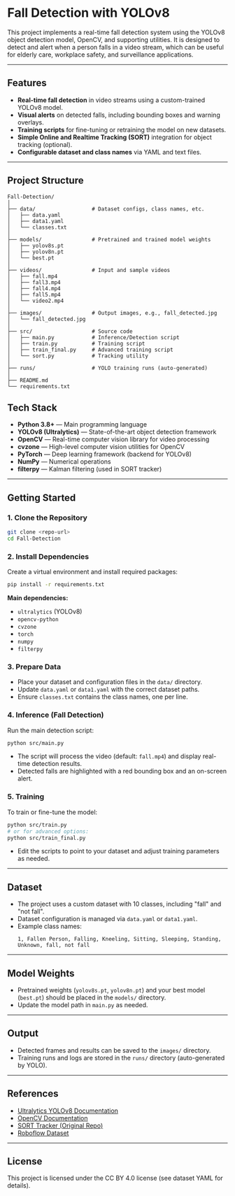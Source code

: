 ﻿# Fall Detection with YOLOv8

This project implements a real-time fall detection system using the YOLOv8 object detection model, OpenCV, and supporting utilities. It is designed to detect and alert when a person falls in a video stream, which can be useful for elderly care, workplace safety, and surveillance applications.

---

## Features

- **Real-time fall detection** in video streams using a custom-trained YOLOv8 model.
- **Visual alerts** on detected falls, including bounding boxes and warning overlays.
- **Training scripts** for fine-tuning or retraining the model on new datasets.
- **Simple Online and Realtime Tracking (SORT)** integration for object tracking (optional).
- **Configurable dataset and class names** via YAML and text files.

---

## Project Structure

```
Fall-Detection/
│
├── data/                  # Dataset configs, class names, etc.
│   ├── data.yaml
│   ├── data1.yaml
│   └── classes.txt
│
├── models/                # Pretrained and trained model weights
│   ├── yolov8s.pt
│   ├── yolov8n.pt
│   └── best.pt
│
├── videos/                # Input and sample videos
│   ├── fall.mp4
│   ├── fall3.mp4
│   ├── fall4.mp4
│   ├── fall5.mp4
│   └── video2.mp4
│
├── images/                # Output images, e.g., fall_detected.jpg
│   └── fall_detected.jpg
│
├── src/                   # Source code
│   ├── main.py            # Inference/Detection script
│   ├── train.py           # Training script
│   ├── train_final.py     # Advanced training script
│   └── sort.py            # Tracking utility
│
├── runs/                  # YOLO training runs (auto-generated)
│
├── README.md
└── requirements.txt
```
## Tech Stack

- **Python 3.8+** — Main programming language
- **YOLOv8 (Ultralytics)** — State-of-the-art object detection framework
- **OpenCV** — Real-time computer vision library for video processing
- **cvzone** — High-level computer vision utilities for OpenCV
- **PyTorch** — Deep learning framework (backend for YOLOv8)
- **NumPy** — Numerical operations
- **filterpy** — Kalman filtering (used in SORT tracker)


---

## Getting Started

### 1. Clone the Repository

```bash
git clone <repo-url>
cd Fall-Detection
```

### 2. Install Dependencies

Create a virtual environment and install required packages:

```bash
pip install -r requirements.txt
```

**Main dependencies:**
- `ultralytics` (YOLOv8)
- `opencv-python`
- `cvzone`
- `torch`
- `numpy`
- `filterpy`

### 3. Prepare Data

- Place your dataset and configuration files in the `data/` directory.
- Update `data.yaml` or `data1.yaml` with the correct dataset paths.
- Ensure `classes.txt` contains the class names, one per line.

### 4. Inference (Fall Detection)

Run the main detection script:

```bash
python src/main.py
```

- The script will process the video (default: `fall.mp4`) and display real-time detection results.
- Detected falls are highlighted with a red bounding box and an on-screen alert.

### 5. Training

To train or fine-tune the model:

```bash
python src/train.py
# or for advanced options:
python src/train_final.py
```

- Edit the scripts to point to your dataset and adjust training parameters as needed.

---

## Dataset

- The project uses a custom dataset with 10 classes, including "fall" and "not fall".
- Dataset configuration is managed via `data.yaml` or `data1.yaml`.
- Example class names:
  ```
  1, Fallen Person, Falling, Kneeling, Sitting, Sleeping, Standing, Unknown, fall, not fall
  ```

---

## Model Weights

- Pretrained weights (`yolov8s.pt`, `yolov8n.pt`) and your best model (`best.pt`) should be placed in the `models/` directory.
- Update the model path in `main.py` as needed.

---

## Output

- Detected frames and results can be saved to the `images/` directory.
- Training runs and logs are stored in the `runs/` directory (auto-generated by YOLO).

---

## References

- [Ultralytics YOLOv8 Documentation](https://docs.ultralytics.com/)
- [OpenCV Documentation](https://docs.opencv.org/)
- [SORT Tracker (Original Repo)](https://github.com/abewley/sort)
- [Roboflow Dataset](https://universe.roboflow.com/jacky-wpjdx/lying-kn2e1-syxtd/dataset/1)

---

## License

This project is licensed under the CC BY 4.0 license (see dataset YAML for details).
